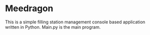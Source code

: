 # Meedragon
This is a simple filling station management console based application written in  Python.
Main.py is the main program.

